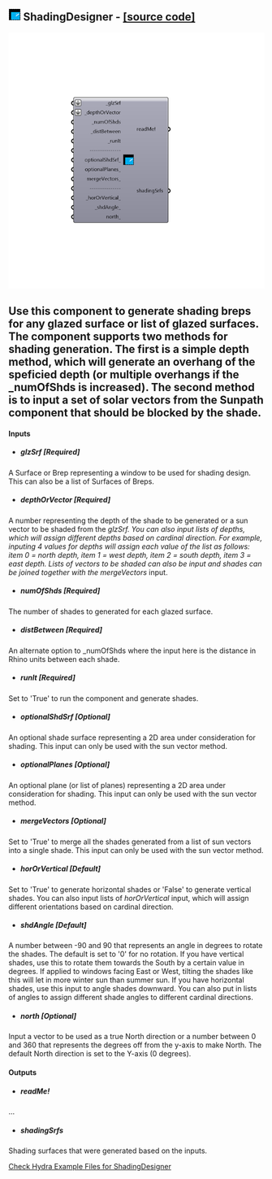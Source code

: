 ## ![](../../images/icons/ShadingDesigner.png) ShadingDesigner - [[source code]](https://github.com/mostaphaRoudsari/ladybug/tree/master/src/Ladybug_ShadingDesigner.py)

![](../../images/components/ShadingDesigner.png)

Use this component to generate shading breps for any glazed surface or list of glazed surfaces.  The component supports two methods for shading generation.  The first is a simple depth method, which will generate an overhang of the speficied depth (or multiple overhangs if the _numOfShds is increased).  The second method is to input a set of solar vectors from the Sunpath component that should be blocked by the shade.
 -
 

#### Inputs
* ##### glzSrf [Required]
A Surface or Brep representing a window to be used for shading design.  This can also be a list of Surfaces of Breps.
* ##### depthOrVector [Required]
A number representing the depth of the shade to be generated or a sun vector to be shaded from the _glzSrf.  You can also input lists of depths, which will assign different depths based on cardinal direction.  For example, inputing 4 values for depths will assign each value of the list as follows: item 0 = north depth, item 1 = west depth, item 2 = south depth, item 3 = east depth.  Lists of vectors to be shaded can also be input and shades can be joined together with the mergeVectors_ input.
* ##### numOfShds [Required]
The number of shades to generated for each glazed surface.
* ##### distBetween [Required]
An alternate option to _numOfShds where the input here is the distance in Rhino units between each shade.
* ##### runIt [Required]
Set to 'True' to run the component and generate shades.
* ##### optionalShdSrf [Optional]
An optional shade surface representing a 2D area under consideration for shading. This input can only be used with the sun vector method.
* ##### optionalPlanes [Optional]
An optional plane (or list of planes) representing a 2D area under consideration for shading.  This input can only be used with the sun vector method.
* ##### mergeVectors [Optional]
Set to 'True' to merge all the shades generated from a list of sun vectors into a single shade. This input can only be used with the sun vector method.
* ##### horOrVertical [Default]
Set to 'True' to generate horizontal shades or 'False' to generate vertical shades. You can also input lists of _horOrVertical_ input, which will assign different orientations based on cardinal direction.
* ##### shdAngle [Default]
A number between -90 and 90 that represents an angle in degrees to rotate the shades.  The default is set to '0' for no rotation.  If you have vertical shades, use this to rotate them towards the South by a certain value in degrees.  If applied to windows facing East or West, tilting the shades like this will let in more winter sun than summer sun.  If you have horizontal shades, use this input to angle shades downward.  You can also put in lists of angles to assign different shade angles to different cardinal directions.
* ##### north [Optional]
Input a vector to be used as a true North direction or a number between 0 and 360 that represents the degrees off from the y-axis to make North.  The default North direction is set to the Y-axis (0 degrees).

#### Outputs
* ##### readMe!
...
* ##### shadingSrfs
Shading surfaces that were generated based on the inputs.


[Check Hydra Example Files for ShadingDesigner](https://hydrashare.github.io/hydra/index.html?keywords=Ladybug_ShadingDesigner)